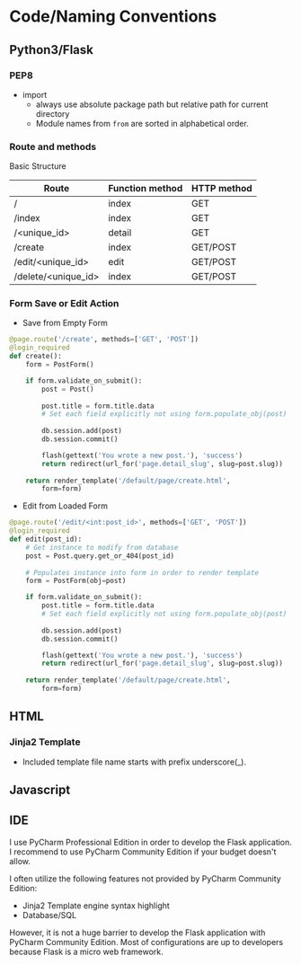 # Code/Naming Conventions

## Python3/Flask

### PEP8

* import
    * always use absolute package path but relative path for current directory
    * Module names from ```from``` are sorted in alphabetical order.

### Route and methods

Basic Structure

| Route | Function method | HTTP method |
|-------|-----------------|-------------|
| / | index | GET |
| /index | index | GET |
| /<unique_id> | detail | GET |
| /create | index | GET/POST |
| /edit/<unique_id> | edit | GET/POST |
| /delete/<unique_id> | index | GET/POST |

### Form Save or Edit Action

* Save from Empty Form

```python
@page.route('/create', methods=['GET', 'POST'])
@login_required
def create():
    form = PostForm()

    if form.validate_on_submit():
        post = Post()
        
        post.title = form.title.data
        # Set each field explicitly not using form.populate_obj(post)
        
        db.session.add(post)
        db.session.commit()

        flash(gettext('You wrote a new post.'), 'success')
        return redirect(url_for('page.detail_slug', slug=post.slug))
        
    return render_template('/default/page/create.html',
        form=form)        
```

* Edit from Loaded Form

```python
@page.route('/edit/<int:post_id>', methods=['GET', 'POST'])
@login_required
def edit(post_id):
    # Get instance to modify from database
    post = Post.query.get_or_404(post_id)
    
    # Populates instance into form in order to render template
    form = PostForm(obj=post)

    if form.validate_on_submit():
        post.title = form.title.data
        # Set each field explicitly not using form.populate_obj(post)
        
        db.session.add(post)
        db.session.commit()

        flash(gettext('You wrote a new post.'), 'success')
        return redirect(url_for('page.detail_slug', slug=post.slug))
        
    return render_template('/default/page/create.html',
        form=form)        
```

## HTML

### Jinja2 Template

* Included template file name starts with prefix underscore(_).

## Javascript

## IDE

I use PyCharm Professional Edition in order to develop the Flask application. I recommend to use PyCharm Community Edition if your budget doesn't allow.

I often utilize the following features not provided by PyCharm Community Edition:

* Jinja2 Template engine syntax highlight
* Database/SQL

However, it is not a huge barrier to develop the Flask application with PyCharm Community Edition. Most of configurations are up to developers because Flask is a micro web framework.

